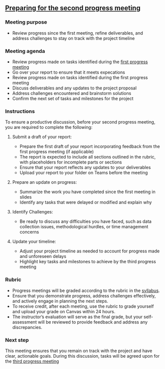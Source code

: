 ## [Preparing for the second progress meeting](https://aselshall.github.io/pr/hw/meeting2)

### Meeting purpose  
- Review progress since the first meeting, refine deliverables, and address challenges to stay on track with the project timeline

### Meeting agenda
- Review progress made on tasks identified during the [first progress meeting](https://aselshall.github.io/pr/hw/meeting1)
- Go over your report to ensure that it meets expecations
- Review progress made on tasks identified during the first progress meeting
- Discuss deliverables and any updates to the project proposal  
- Address challenges encountered and brainstorm solutions  
- Confirm the next set of tasks and milestones for the project

### Instructions

To ensure a productive discussion, before your second progress meeting, you are required to complete the following:  

1. Submit a draft of your report:
   - Prepare the first draft of your report incorporating feedback from the first progress meeting (if applicable)
   - The report is expected to include all sections outlined in the rubric, with placeholders for incomplete parts or sections
   - Ensure that your report reflects any updates to your deliverables 
   - Upload your report to your folder on Teams before the meeting

2. Prepare an update on progress:
   - Summarize the work you have completed since the first meeting in slides 
   - Identify any tasks that were delayed or modified and explain why  

3. Identify Challenges: 
   - Be ready to discuss any difficulties you have faced, such as data collection issues, methodological hurdles, or time management concerns

4. Update your timeline:  
   - Adjust your project timeline as needed to account for progress made and unforeseen delays
   - Highlight key tasks and milestones to achieve by the third progress meeting  

### Rubric
- Progress meetings will be graded according to the rubric in the [syllabus](https://aselshall.github.io/pr/#participation).
- Ensure that you demonstrate progress, address challenges effectively, and actively engage in planning the next steps.  
- To receive credit, after each meeting, use the rubric to grade yourself and upload your grade on Canvas within 24 hours. 
- The instructor’s evaluation will serve as the final grade, but your self-assessment will be reviewed to provide feedback and address any discrepancies.

### Next step

This meeting ensures that you remain on track with the project and have clear, actionable goals. During this discussion, tasks will be agreed upon for the [third progress meeting](https://aselshall.github.io/pr/hw/meeting3)
